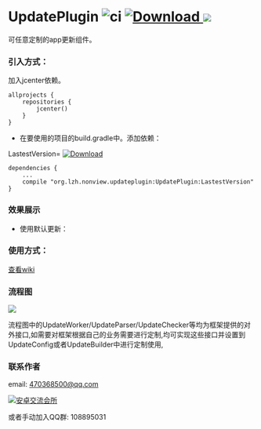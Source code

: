 # UpdatePlugin  ![ci](https://travis-ci.org/yjfnypeu/UpdatePlugin.svg?branch=master)  [ ![Download](https://api.bintray.com/packages/yjfnypeu/maven/UpdatePlugin/images/download.svg) ](https://bintray.com/yjfnypeu/maven/UpdatePlugin/_latestVersion)   <a href="http://www.methodscount.com/?lib=org.lzh.nonview.updateplugin%3AUpdatePlugin%3A0.7.1"><img src="https://img.shields.io/badge/Methods and size-402 | 48 KB-e91e63.svg"/></a>


可任意定制的app更新组件。

### 引入方式：
加入jcenter依赖。
```
allprojects {
    repositories {
        jcenter()
    }
}
```
- 在要使用的项目的build.gradle中。添加依赖：

LastestVersion= [ ![Download](https://api.bintray.com/packages/yjfnypeu/maven/UpdatePlugin/images/download.svg) ](https://bintray.com/yjfnypeu/maven/UpdatePlugin/_latestVersion)

```
dependencies {
    ...
    compile "org.lzh.nonview.updateplugin:UpdatePlugin:LastestVersion"
}
```

### 效果展示

- 使用默认更新：


### 使用方式：

[查看wiki](https://github.com/yjfnypeu/UpdatePlugin/wiki)

### 流程图
![](./screenshots/updatePlugin.png)

流程图中的UpdateWorker/UpdateParser/UpdateChecker等均为框架提供的对外接口,如需要对框架根据自己的业务需要进行定制,均可实现这些接口并设置到UpdateConfig或者UpdateBuilder中进行定制使用,

### 联系作者
email: 470368500@qq.com

<a target="_blank" href="http://shang.qq.com/wpa/qunwpa?idkey=99e758d20823a18049a06131b6d1b2722878720a437b4690e238bce43aceb5e1"><img border="0" src="http://pub.idqqimg.com/wpa/images/group.png" alt="安卓交流会所" title="安卓交流会所"></a>

或者手动加入QQ群: 108895031
